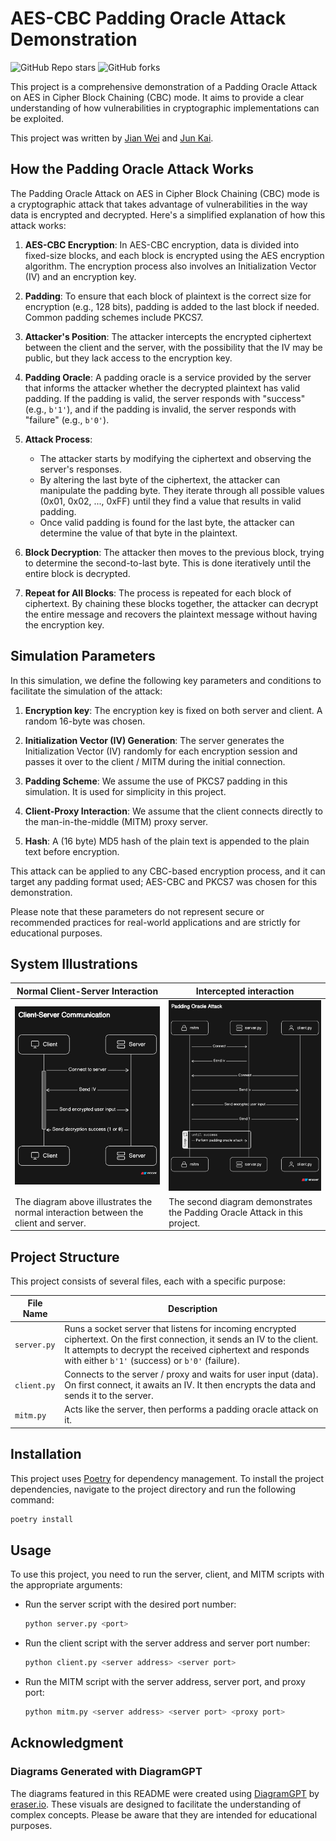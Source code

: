 # AES-CBC Padding Oracle Attack Demonstration

![GitHub Repo stars](https://img.shields.io/github/stars/yipjunkai/AES-CBC-Padding-Oracle-Attack-Demo) ![GitHub forks](https://img.shields.io/github/forks/yipjunkai/AES-CBC-Padding-Oracle-Attack-Demo)

This project is a comprehensive demonstration of a Padding Oracle Attack on AES in Cipher Block Chaining (CBC) mode. It aims to provide a clear understanding of how vulnerabilities in cryptographic implementations can be exploited.

This project was written by [Jian Wei](https://www.linkedin.com/in/jianwei99/) and [Jun Kai](https://www.linkedin.com/in/yipjk/).

## How the Padding Oracle Attack Works

The Padding Oracle Attack on AES in Cipher Block Chaining (CBC) mode is a cryptographic attack that takes advantage of vulnerabilities in the way data is encrypted and decrypted. Here's a simplified explanation of how this attack works:

1. **AES-CBC Encryption**: In AES-CBC encryption, data is divided into fixed-size blocks, and each block is encrypted using the AES encryption algorithm. The encryption process also involves an Initialization Vector (IV) and an encryption key.

2. **Padding**: To ensure that each block of plaintext is the correct size for encryption (e.g., 128 bits), padding is added to the last block if needed. Common padding schemes include PKCS7.

3. **Attacker's Position**: The attacker intercepts the encrypted ciphertext between the client and the server, with the possibility that the IV may be public, but they lack access to the encryption key.

4. **Padding Oracle**: A padding oracle is a service provided by the server that informs the attacker whether the decrypted plaintext has valid padding. If the padding is valid, the server responds with "success" (e.g., `b'1'`), and if the padding is invalid, the server responds with "failure" (e.g., `b'0'`).

5. **Attack Process**:

   - The attacker starts by modifying the ciphertext and observing the server's responses.
   - By altering the last byte of the ciphertext, the attacker can manipulate the padding byte. They iterate through all possible values (0x01, 0x02, ..., 0xFF) until they find a value that results in valid padding.
   - Once valid padding is found for the last byte, the attacker can determine the value of that byte in the plaintext.

6. **Block Decryption**: The attacker then moves to the previous block, trying to determine the second-to-last byte. This is done iteratively until the entire block is decrypted.

7. **Repeat for All Blocks**: The process is repeated for each block of ciphertext. By chaining these blocks together, the attacker can decrypt the entire message and recovers the plaintext message without having the encryption key.

## Simulation Parameters

In this simulation, we define the following key parameters and conditions to facilitate the simulation of the attack:

1. **Encryption key**: The encryption key is fixed on both server and client. A random 16-byte was chosen.

2. **Initialization Vector (IV) Generation**: The server generates the Initialization Vector (IV) randomly for each encryption session and passes it over to the client / MITM during the initial connection.

3. **Padding Scheme**: We assume the use of PKCS7 padding in this simulation. It is used for simplicity in this project.

4. **Client-Proxy Interaction**: We assume that the client connects directly to the man-in-the-middle (MITM) proxy server.

5. **Hash**: A (16 byte) MD5 hash of the plain text is appended to the plain text before encryption.

This attack can be applied to any CBC-based encryption process, and it can target any padding format used; AES-CBC and PKCS7 was chosen for this demonstration.

Please note that these parameters do not represent secure or recommended practices for real-world applications and are strictly for educational purposes.

## System Illustrations

| Normal Client-Server Interaction                                                    | Intercepted interaction                                                    |
| ----------------------------------------------------------------------------------- | -------------------------------------------------------------------------- |
| ![Normal Client-Server Interaction](./readme/image-4.png)                           | ![Padding Oracle Attack](./readme/image-6.png)                             |
| The diagram above illustrates the normal interaction between the client and server. | The second diagram demonstrates the Padding Oracle Attack in this project. |

## Project Structure

This project consists of several files, each with a specific purpose:

| File Name   | Description                                                                                                                                                                                                                               |
| ----------- | ----------------------------------------------------------------------------------------------------------------------------------------------------------------------------------------------------------------------------------------- |
| `server.py` | Runs a socket server that listens for incoming encrypted ciphertext. On the first connection, it sends an IV to the client. It attempts to decrypt the received ciphertext and responds with either `b'1'` (success) or `b'0'` (failure). |
| `client.py` | Connects to the server / proxy and waits for user input (data). On first connect, it awaits an IV. It then encrypts the data and sends it to the server.                                                                                  |
| `mitm.py`   | Acts like the server, then performs a padding oracle attack on it.                                                                                                                                                                        |

## Installation

This project uses [Poetry](https://python-poetry.org/) for dependency management. To install the project dependencies, navigate to the project directory and run the following command:

```bash
poetry install
```

## Usage

To use this project, you need to run the server, client, and MITM scripts with the appropriate arguments:

- Run the server script with the desired port number:

  ```bash
  python server.py <port>
  ```

- Run the client script with the server address and server port number:

  ```bash
  python client.py <server address> <server port>
  ```

- Run the MITM script with the server address, server port, and proxy port:

  ```bash
  python mitm.py <server address> <server port> <proxy port>
  ```

## Acknowledgment

### Diagrams Generated with DiagramGPT

The diagrams featured in this README were created using [DiagramGPT](https://eraser.io) by [eraser.io](https://eraser.io). These visuals are designed to facilitate the understanding of complex concepts. Please be aware that they are intended for educational purposes.
